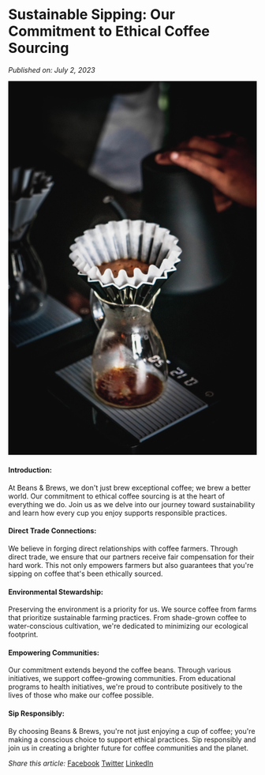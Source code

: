 # **Sustainable Sipping: Our Commitment to Ethical Coffee Sourcing**


*Published on: July 2, 2023*


![Brewing Coffee](../public/images/brewcoffee.jpg)

#### **Introduction:**

At Beans & Brews, we don't just brew exceptional coffee; we brew a better world. Our commitment to ethical coffee sourcing is at the heart of everything we do. Join us as we delve into our journey toward sustainability and learn how every cup you enjoy supports responsible practices.

#### **Direct Trade Connections:**

We believe in forging direct relationships with coffee farmers. Through direct trade, we ensure that our partners receive fair compensation for their hard work. This not only empowers farmers but also guarantees that you're sipping on coffee that's been ethically sourced.

#### **Environmental Stewardship:**

Preserving the environment is a priority for us. We source coffee from farms that prioritize sustainable farming practices. From shade-grown coffee to water-conscious cultivation, we're dedicated to minimizing our ecological footprint.

#### **Empowering Communities:**

Our commitment extends beyond the coffee beans. Through various initiatives, we support coffee-growing communities. From educational programs to health initiatives, we're proud to contribute positively to the lives of those who make our coffee possible.

#### **Sip Responsibly:**

By choosing Beans & Brews, you're not just enjoying a cup of coffee; you're making a conscious choice to support ethical practices. Sip responsibly and join us in creating a brighter future for coffee communities and the planet.

*Share this article:*
[Facebook](https://www.facebook.com/share?url=article-url)
[Twitter](https://twitter.com/share?url=article-url)
[LinkedIn](https://www.linkedin.com/shareArticle?url=article-url)


